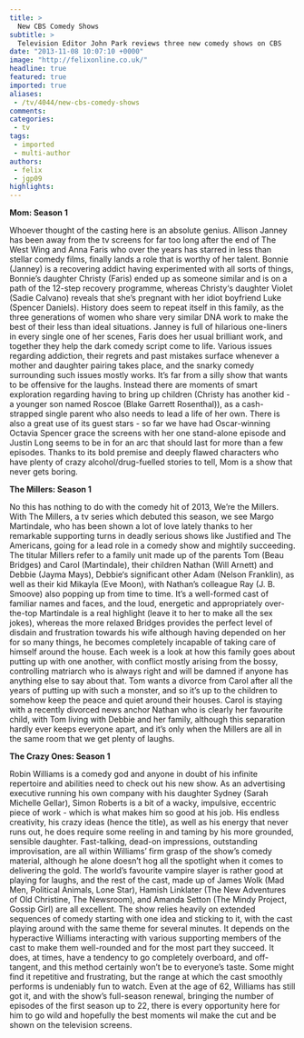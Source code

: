 ```yaml
---
title: >
  New CBS Comedy Shows
subtitle: >
  Television Editor John Park reviews three new comedy shows on CBS
date: "2013-11-08 10:07:10 +0000"
image: "http://felixonline.co.uk/"
headline: true
featured: true
imported: true
aliases:
 - /tv/4044/new-cbs-comedy-shows
comments:
categories:
 - tv
tags:
 - imported
 - multi-author
authors:
 - felix
 - jgp09
highlights:
---
```


__Mom: Season 1__

Whoever thought of the casting here is an absolute genius. Allison Janney has been away from the tv screens for far too long after the end of The West Wing and Anna Faris who over the years has starred in less than stellar comedy films, finally lands a role that is worthy of her talent. Bonnie (Janney) is a recovering addict having experimented with all sorts of things, Bonnie’s daughter Christy (Faris) ended up as someone similar and is on a path of the 12-step recovery programme, whereas Christy‘s daughter Violet (Sadie Calvano) reveals that she’s pregnant with her idiot boyfriend Luke (Spencer Daniels).
 History does seem to repeat itself in this family, as the three generations of women who share very similar DNA work to make the best of their less than ideal situations. Janney is full of hilarious one-liners in every single one of her scenes, Faris does her usual brilliant work, and together they help the dark comedy script come to life. Various issues regarding addiction, their regrets and past mistakes surface whenever a mother and daughter pairing takes place, and the snarky comedy surrounding such issues mostly works.
 It’s far from a silly show that wants to be offensive for the laughs. Instead there are moments of smart exploration regarding having to bring up children (Christy has another kid - a younger son named Roscoe (Blake Garrett Rosenthal)), as a cash-strapped single parent who also needs to lead a life of her own.
 There is also a great use of its guest stars - so far we have had Oscar-winning Octavia Spencer grace the screens with her one stand-alone episode and Justin Long seems to be in for an arc that should last for more than a few episodes.
 Thanks to its bold premise and deeply flawed characters who have plenty of crazy alcohol/drug-fuelled stories to tell, Mom is a show that never gets boring.

__The Millers: Season 1__

No this has nothing to do with the comedy hit of 2013, We’re the Millers. With The Millers, a tv series which debuted this season, we see Margo Martindale, who has been shown a lot of love lately thanks to her remarkable supporting turns in deadly serious shows like Justified and The Americans, going for a lead role in a comedy show and mightily succeeding.
 The titular Millers refer to a family unit made up of the parents Tom (Beau Bridges) and Carol (Martindale), their children Nathan (Will Arnett) and Debbie (Jayma Mays), Debbie‘s significant other Adam (Nelson Franklin), as well as their kid Mikayla (Eve Moon), with Nathan’s colleague Ray (J. B. Smoove) also popping up from time to time.
 It’s a well-formed cast of familiar names and faces, and the loud, energetic and appropriately over-the-top Martindale is a real highlight (leave it to her to make all the sex jokes), whereas the more relaxed Bridges provides the perfect level of disdain and frustration towards his wife although having depended on her for so many things, he becomes completely incapable of taking care of himself around the house.
 Each week is a look at how this family goes about putting up with one another, with conflict mostly arising from the bossy, controlling matriarch who is always right and will be damned if anyone has anything else to say about that. Tom wants a divorce from Carol after all the years of putting up with such a monster, and so it’s up to the children to somehow keep the peace and quiet around their houses. Carol is staying with a recently divorced news anchor Nathan who is clearly her favourite child, with Tom living with Debbie and her family, although this separation hardly ever keeps everyone apart, and it’s only when the Millers are all in the same room that we get plenty of laughs.

__The Crazy Ones: Season 1__

Robin Williams is a comedy god and anyone in doubt of his infinite repertoire and abilities need to check out his new show. As an advertising executive running his own company with his daughter Sydney (Sarah Michelle Gellar), Simon Roberts is a bit of a wacky, impulsive, eccentric piece of work - which is what makes him so good at his job. His endless creativity, his crazy ideas (hence the title), as well as his energy that never runs out, he does require some reeling in and taming by his more grounded, sensible daughter.
 Fast-talking, dead-on impressions, outstanding improvisation, are all within Williams’ firm grasp of the show’s comedy material, although he alone doesn’t hog all the spotlight when it comes to delivering the gold. The world’s favourite vampire slayer is rather good at playing for laughs, and the rest of the cast, made up of James Wolk (Mad Men, Political Animals, Lone Star), Hamish Linklater (The New Adventures of Old Christine, The Newsroom), and Amanda Setton (The Mindy Project, Gossip Girl) are all excellent.
 The show relies heavily on extended sequences of comedy starting with one idea and sticking to it, with the cast playing around with the same theme for several minutes. It depends on the hyperactive Williams interacting with various supporting members of the cast to make them well-rounded and for the most part they succeed. It does, at times, have a tendency to go completely overboard, and off-tangent, and this method certainly won’t be to everyone’s taste. Some might find it repetitive and frustrating, but the range at which the cast smoothly performs is undeniably fun to watch.
 Even at the age of 62, Williams has still got it, and with the show’s full-season renewal, bringing the number of episodes of the first season up to 22, there is every opportunity here for him to go wild and hopefully the best moments wil make the cut and be shown on the television screens.
